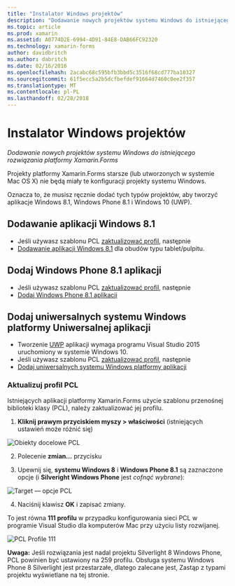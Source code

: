 ```yaml
---
title: "Instalator Windows projektów"
description: "Dodawanie nowych projektów systemu Windows do istniejącego rozwiązania platformy Xamarin.Forms"
ms.topic: article
ms.prod: xamarin
ms.assetid: A0774D2E-6994-4D91-84E8-DAB66FC92320
ms.technology: xamarin-forms
author: davidbritch
ms.author: dabritch
ms.date: 02/16/2016
ms.openlocfilehash: 2acabc68c595bfb3bbd5c3516f68cd777ba10327
ms.sourcegitcommit: 61f5ecc5a2b5dcfbefdef91664d7460c0ee2f357
ms.translationtype: MT
ms.contentlocale: pl-PL
ms.lasthandoff: 02/28/2018
---
```

# <a name="setup-windows-projects"></a>Instalator Windows projektów

_Dodawanie nowych projektów systemu Windows do istniejącego rozwiązania platformy Xamarin.Forms_

Projekty platformy Xamarin.Forms starsze (lub utworzonych w systemie Mac OS&nbsp;X) nie będą miały te konfiguracji projekty systemu Windows.

Oznacza to, że musisz ręcznie dodać tych typów projektów, aby tworzyć aplikacje Windows 8.1, Windows Phone 8.1 i Windows 10 (UWP).

## <a name="add-a-windows-81-app"></a>Dodawanie aplikacji Windows 8.1

* Jeśli używasz szablonu PCL [zaktualizować profil](#pcl), następnie
* [Dodawanie aplikacji Windows 8.1](~/xamarin-forms/platform/windows/installation/tablet.md) dla obudów typu tablet/pulpitu.

## <a name="add-a-windows-phone-81-app"></a>Dodaj Windows Phone 8.1 aplikacji

* Jeśli używasz szablonu PCL [zaktualizować profil](#pcl), następnie
* [Dodaj Windows Phone 8.1 aplikacji](~/xamarin-forms/platform/windows/installation/phone.md)

## <a name="add-a-universal-windows-platform-uwp-app"></a>Dodaj uniwersalnych systemu Windows platformy Uniwersalnej aplikacji

* Tworzenie [UWP](https://msdn.microsoft.com/library/windows/apps/dn894631.aspx) aplikacji wymaga programu Visual Studio 2015 uruchomiony w systemie Windows 10.
* Jeśli używasz szablonu PCL [zaktualizować profil](#pcl), następnie
* [Dodaj uniwersalnych systemu Windows platformy aplikacji](~/xamarin-forms/platform/windows/installation/universal.md)

<a name="pcl" />

### <a name="update-your-pcl-profile"></a>Aktualizuj profil PCL

Istniejących aplikacji platformy Xamarin.Forms użycie szablonu przenośnej biblioteki klasy (PCL), należy zaktualizować jej profilu.

1. **Kliknij prawym przyciskiem myszy > właściwości** (istniejących ustawień może różnić się)

  ![](images/targets.png "Obiekty docelowe PCL")

2. Polecenie **zmian...**  przycisku

3. Upewnij się, **systemu Windows 8** i **Windows Phone 8.1** są zaznaczone opcje (i **Silveright Windows Phone** jest *cofnąć wybrane*):

  ![](images/pcl.png "Target — opcje PCL")

4. Naciśnij klawisz **OK** i zapisać zmiany.

To jest równa **111 profilu** w przypadku konfigurowania sieci PCL w programie Visual Studio dla komputerów Mac przy użyciu listy rozwijanej.

  ![](images/pcl-xs.png "PCL Profile 111")

**Uwaga:** Jeśli rozwiązania jest nadal projektu Silverlight 8 Windows Phone, PCL powinien być ustawiony na 259 profilu. Obsługa systemu Windows Phone 8 Silverlight jest przestarzałe, dlatego zalecane jest, Zastąp z typami projektu wyświetlane na tej stronie.
